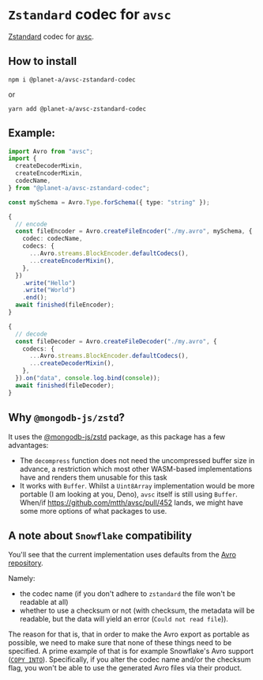 # `Zstandard` codec for `avsc`

[Zstandard](https://github.com/facebook/zstd) codec for [avsc](https://github.com/mtth/avsc).

## How to install

```shell
npm i @planet-a/avsc-zstandard-codec
```

or

```shell
yarn add @planet-a/avsc-zstandard-codec
```

## Example:

```ts
import Avro from "avsc";
import {
  createDecoderMixin,
  createEncoderMixin,
  codecName,
} from "@planet-a/avsc-zstandard-codec";

const mySchema = Avro.Type.forSchema({ type: "string" });

{
  // encode
  const fileEncoder = Avro.createFileEncoder("./my.avro", mySchema, {
    codec: codecName,
    codecs: {
      ...Avro.streams.BlockEncoder.defaultCodecs(),
      ...createEncoderMixin(),
    },
  })
    .write("Hello")
    .write("World")
    .end();
  await finished(fileEncoder);
}

{
  // decode
  const fileDecoder = Avro.createFileDecoder("./my.avro", {
    codecs: {
      ...Avro.streams.BlockEncoder.defaultCodecs(),
      ...createDecoderMixin(),
    },
  }).on("data", console.log.bind(console));
  await finished(fileDecoder);
}
```

## Why `@mongodb-js/zstd`?

It uses the [@mongodb-js/zstd](https://github.com/mongodb-js/zstd) package, as this package has a few advantages:

- The `decompress` function does not need the uncompressed buffer size in advance, a restriction which most other WASM-based implementations have and renders them unusable for this task
- It works with `Buffer`. Whilst a `Uint8Array` implementation would be more portable (I am looking at you, Deno), `avsc` itself is still using `Buffer`. When/if https://github.com/mtth/avsc/pull/452 lands, we might have some more options of what packages to use.

## A note about `Snowflake` compatibility

You'll see that the current implementation uses defaults from the [Avro repository](https://github.com/apache/avro).

Namely:

- the codec name (if you don't adhere to `zstandard` the file won't be readable at all)
- whether to use a checksum or not (with checksum, the metadata will be readable, but the data will yield an error (`Could not read file`)).

The reason for that is, that in order to make the Avro export as portable as possible, we need to make sure that none of these things need to be specified. A prime example of that is for example Snowflake's Avro support ([`COPY INTO`](https://docs.snowflake.com/en/sql-reference/sql/copy-into-table)). Specifically, if you alter the codec name and/or the checksum flag, you won't be able to use the generated Avro files via their product.
